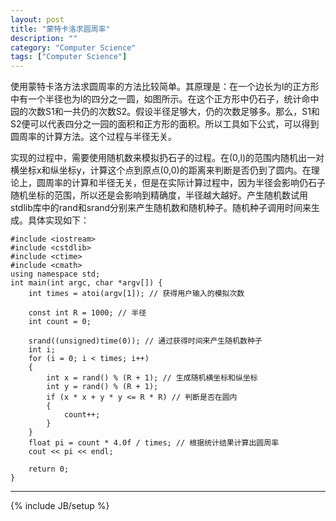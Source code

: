 ```yaml
---
layout: post
title: "蒙特卡洛求圆周率"
description: ""
category: "Computer Science"
tags: ["Computer Science"]
---
```


使用蒙特卡洛方法求圆周率的方法比较简单。其原理是：在一个边长为l的正方形中有一个半径也为l的四分之一圆，如图所示。在这个正方形中仍石子，统计命中园的次数S1和一共仍的次数S2。假设半径足够大，仍的次数足够多。那么，S1和S2便可以代表四分之一园的面积和正方形的面积。所以工具如下公式，可以得到圆周率的计算方法。这个过程与半径无关。

实现的过程中，需要使用随机数来模拟扔石子的过程。在(0,l)的范围内随机出一对横坐标x和纵坐标y，计算这个点到原点(0,0)的距离来判断是否仍到了圆内。在理论上，圆周率的计算和半径无关，但是在实际计算过程中，因为半径会影响仍石子随机坐标的范围，所以还是会影响到精确度，半径越大越好。产生随机数试用stdlib库中的rand和srand分别来产生随机数和随机种子。随机种子调用时间来生成。具体实现如下：

	#include <iostream>
	#include <cstdlib>
	#include <ctime>
	#include <cmath>
	using namespace std;
	int main(int argc, char *argv[]) {
		int times = atoi(argv[1]); // 获得用户输入的模拟次数
	
		const int R = 1000; // 半径
		int count = 0;
	
		srand((unsigned)time(0)); // 通过获得时间来产生随机数种子
		int i;
		for (i = 0; i < times; i++)
		{
			int x = rand() % (R + 1); // 生成随机横坐标和纵坐标
			int y = rand() % (R + 1);
			if (x * x + y * y <= R * R) // 判断是否在圆内
			{
				count++;
			}
		}
		float pi = count * 4.0f / times; // 根据统计结果计算出圆周率
		cout << pi << endl;
	
		return 0;
	}


---

{% include JB/setup %}